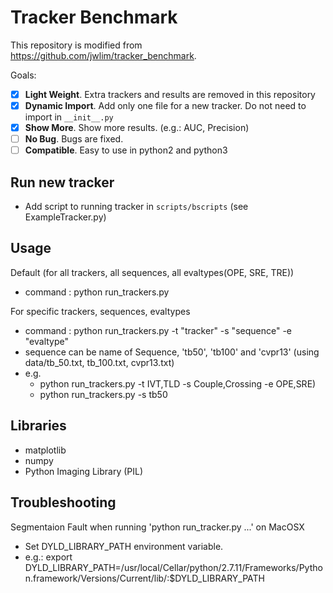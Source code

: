 # Tracker Benchmark

This repository is modified from https://github.com/jwlim/tracker_benchmark. 

Goals:
- [x] **Light Weight**. Extra trackers and results are removed in this repository
- [x] **Dynamic Import**. Add only one file for a new tracker. Do not need to import in ```__init__.py```
- [x] **Show More**. Show more results. (e.g.: AUC, Precision)
- [ ] **No Bug**. Bugs are fixed.
- [ ] **Compatible**. Easy to use in python2 and python3

## Run new tracker
- Add script to running tracker in ```scripts/bscripts``` (see ExampleTracker.py)

## Usage
Default (for all trackers, all sequences, all evaltypes(OPE, SRE, TRE))
- command : python run_trackers.py

For specific trackers, sequences, evaltypes    
- command : python run_trackers.py -t "tracker" -s "sequence" -e "evaltype"
- sequence can be name of Sequence, 'tb50', 'tb100' and 'cvpr13' (using data/tb_50.txt, tb_100.txt, cvpr13.txt)
- e.g.
    - python run_trackers.py -t IVT,TLD -s Couple,Crossing -e OPE,SRE)
    - python run_trackers.py -s tb50 

## Libraries
- matplotlib
- numpy
- Python Imaging Library (PIL)

## Troubleshooting
Segmentaion Fault when running 'python run_tracker.py ...' on MacOSX
- Set DYLD_LIBRARY_PATH environment variable.
- e.g.: export DYLD_LIBRARY_PATH=/usr/local/Cellar/python/2.7.11/Frameworks/Python.framework/Versions/Current/lib/:$DYLD_LIBRARY_PATH
